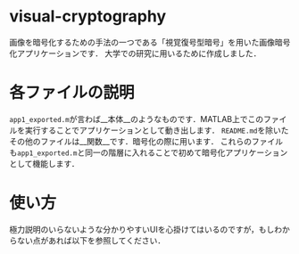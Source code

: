 # visual-cryptography
画像を暗号化するための手法の一つである「視覚復号型暗号」を用いた画像暗号化アプリケーションです．
大学での研究に用いるために作成しました．

# 各ファイルの説明  
`app1_exported.m`が言わば__本体__のようなものです．MATLAB上でこのファイルを実行することでアプリケーションとして動き出します．
`README.md`を除いたその他のファイルは__関数__です．暗号化の際に用います．
これらのファイルも`app1_exported.m`と同一の階層に入れることで初めて暗号化アプリケーションとして機能します．

# 使い方
極力説明のいらないような分かりやすいUIを心掛けてはいるのですが，もしわからない点があれば以下を参照してください．
